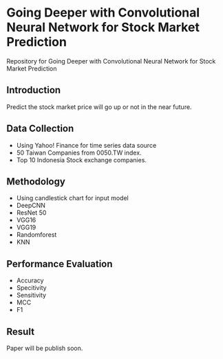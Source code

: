 # Going Deeper with Convolutional Neural Network for Stock Market Prediction
Repository for Going Deeper with Convolutional Neural Network for Stock Market Prediction

## Introduction
Predict the stock market price will go up or not in the near future.

## Data Collection
- Using Yahoo! Finance for time series data source
- 50 Taiwan Companies from 0050.TW index.
- Top 10 Indonesia Stock exchange companies.

## Methodology
- Using candlestick chart for input model
- DeepCNN
- ResNet 50
- VGG16
- VGG19
- Randomforest
- KNN

## Performance Evaluation
- Accuracy
- Specitivity
- Sensitivity
- MCC
- F1

## Result
Paper will be publish soon.